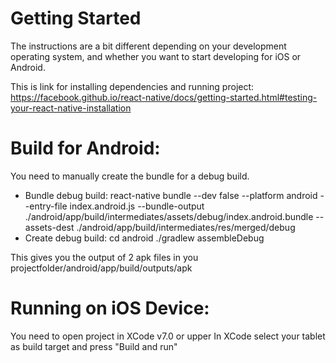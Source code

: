 # Getting Started

The instructions are a bit different depending on your development operating system, and whether you want to start developing for iOS or Android.

This is link for installing dependencies and running project: https://facebook.github.io/react-native/docs/getting-started.html#testing-your-react-native-installation

# Build for Android:

You need to manually create the bundle for a debug build.

- Bundle debug build:
	react-native bundle --dev false --platform android --entry-file index.android.js --bundle-output ./android/app/build/intermediates/assets/debug/index.android.bundle --assets-dest ./android/app/build/intermediates/res/merged/debug
- Create debug build:
	cd android
	./gradlew assembleDebug

This gives you the output of 2 apk files in you projectfolder/android/app/build/outputs/apk

# Running on iOS Device:

You need to open project in XCode v7.0 or upper
In XCode select your tablet as build target and press "Build and run"
